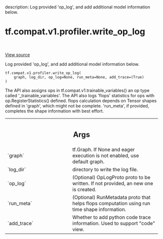 description: Log provided 'op_log', and add additional model information below.

<div itemscope itemtype="http://developers.google.com/ReferenceObject">
<meta itemprop="name" content="tf.compat.v1.profiler.write_op_log" />
<meta itemprop="path" content="Stable" />
</div>

# tf.compat.v1.profiler.write_op_log

<!-- Insert buttons and diff -->

<table class="tfo-notebook-buttons tfo-api nocontent" align="left">

</table>

<a target="_blank" href="/code/stable/tensorflow/python/profiler/tfprof_logger.py">View source</a>



Log provided 'op_log', and add additional model information below.

<pre class="devsite-click-to-copy prettyprint lang-py tfo-signature-link">
<code>tf.compat.v1.profiler.write_op_log(
    graph, log_dir, op_log=None, run_meta=None, add_trace=(True)
)
</code></pre>



<!-- Placeholder for "Used in" -->

  The API also assigns ops in tf.compat.v1.trainable_variables() an op type
  called '_trainable_variables'.
  The API also logs 'flops' statistics for ops with op.RegisterStatistics()
  defined. flops calculation depends on Tensor shapes defined in 'graph',
  which might not be complete. 'run_meta', if provided, completes the shape
  information with best effort.

<!-- Tabular view -->
 <table class="responsive fixed orange">
<colgroup><col width="214px"><col></colgroup>
<tr><th colspan="2"><h2 class="add-link">Args</h2></th></tr>

<tr>
<td>
`graph`
</td>
<td>
tf.Graph. If None and eager execution is not enabled, use
default graph.
</td>
</tr><tr>
<td>
`log_dir`
</td>
<td>
directory to write the log file.
</td>
</tr><tr>
<td>
`op_log`
</td>
<td>
(Optional) OpLogProto proto to be written. If not provided, an new
one is created.
</td>
</tr><tr>
<td>
`run_meta`
</td>
<td>
(Optional) RunMetadata proto that helps flops computation using
run time shape information.
</td>
</tr><tr>
<td>
`add_trace`
</td>
<td>
Whether to add python code trace information.
Used to support "code" view.
</td>
</tr>
</table>

